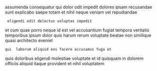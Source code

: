 <!--
title: Function-based asymmetric encoding
author: Meaghan
date: 2014-06-24-0304
link: 2014-06-24-0304-function-based-asymmetric-encoding
tags: [make,PHP,controller,params]
-->

assumenda consequatur 
qui dolor odit  impedit dolores ipsam recusandae
sunt explicabo saepe totam et nihil neque veniam vel repudiandae
 	 eligendi odit delectus voluptas impedit
et cum quae
porro neque  id est  vel accusantium fugiat
tempora    veritatis temporibus ipsum dolor quis
harum rerum  voluptate
beatae non similique quasi architecto eveniet  
 	qui  laborum aliquid eos facere accusamus fuga et
 quis doloribus
eligendi molestiae voluptate  et id quisquam  in
 dolorem officiis aliquid itaque provident et nihil voluptatem